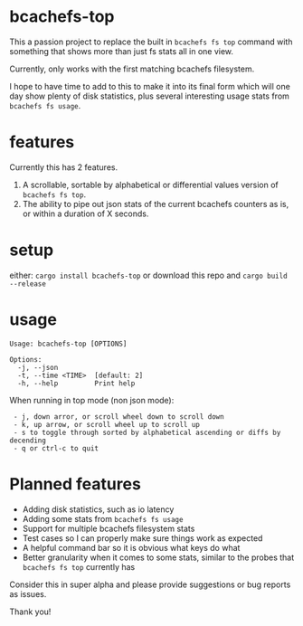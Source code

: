 # bcachefs-top
This a passion project to replace the built in `bcachefs fs top` command 
with something that shows more than just fs stats all in one view.

Currently, only works with the first matching bcachefs filesystem.

I hope to have time to add to this to make it into its final form
which will one day show plenty of disk statistics, plus several
interesting usage stats from `bcachefs fs usage`.

# features
Currently this has 2 features.
  1. A scrollable, sortable by alphabetical or differential values version
of `bcachefs fs top`.
  2. The ability to pipe out json stats of the current bcachefs counters
as is, or within a duration of X seconds. 

# setup
either: `cargo install bcachefs-top`
or download this repo and `cargo build --release`


# usage
```
Usage: bcachefs-top [OPTIONS]

Options:
  -j, --json
  -t, --time <TIME>  [default: 2]
  -h, --help         Print help
```

When running in top mode (non json mode):
```
 - j, down arror, or scroll wheel down to scroll down
 - k, up arrow, or scroll wheel up to scroll up
 - s to toggle through sorted by alphabetical ascending or diffs by decending
 - q or ctrl-c to quit
```

# Planned features
 - Adding disk statistics, such as io latency
 - Adding some stats from `bcachefs fs usage`
 - Support for multiple bcachefs filesystem stats
 - Test cases so I can properly make sure things work as expected
 - A helpful command bar so it is obvious what keys do what
 - Better granularity when it comes to some stats, similar to the probes that `bcachefs fs top` currently has

Consider this in super alpha and please provide suggestions
or bug reports as issues.

Thank you!
